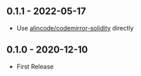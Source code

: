 ## 0.1.1 - 2022-05-17
- Use [alincode/codemirror-solidity](https://github.com/alincode/codemirror-solidity) directly

## 0.1.0 - 2020-12-10

- First Release
